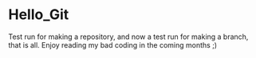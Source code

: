 # Hello_Git
Test run for making a repository, and now a test run for making a branch, that is all. 
Enjoy reading my bad coding in the coming months ;) 
